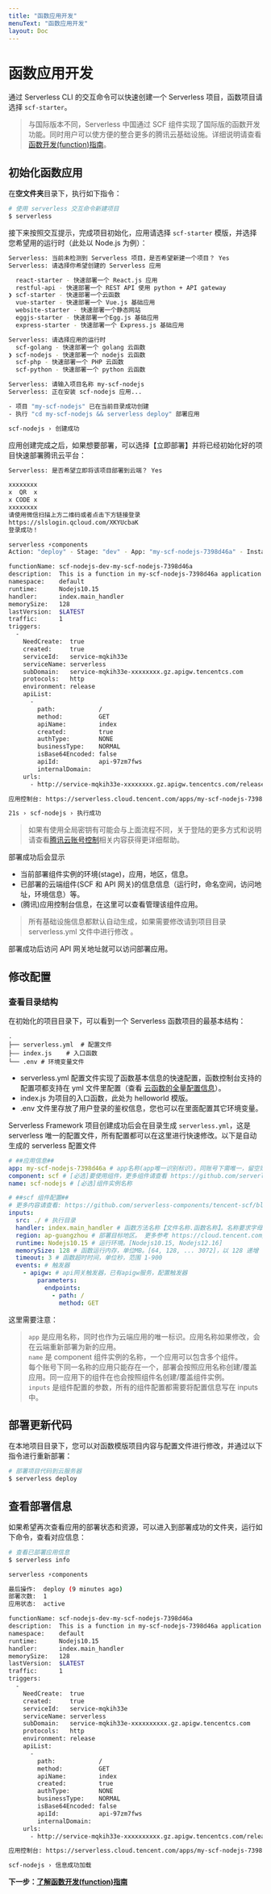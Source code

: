 ```yaml
---
title: "函数应用开发"
menuText: "函数应用开发"
layout: Doc
---
```


# 函数应用开发
通过 Serverless CLI 的交互命令可以快速创建一个 Serverless 项目，函数项目请选择 `scf-starter`。

> 与国际版本不同，Serverless 中国通过 SCF 组件实现了国际版的函数开发功能。同时用户可以使方便的整合更多的腾讯云基础设施。详细说明请查看[函数开发(function)指南](../function/README.md)。

## 初始化函数应用

在**空文件夹**目录下，执行如下指令：

```sh
# 使用 serverless 交互命令新建项目
$ serverless
```

接下来按照交互提示，完成项目初始化，应用请选择 `scf-starter` 模版，并选择您希望用的运行时（此处以 Node.js 为例）：

```sh
Serverless: 当前未检测到 Serverless 项目，是否希望新建一个项目？ Yes
Serverless: 请选择你希望创建的 Serverless 应用 

  react-starter - 快速部署一个 React.js 应用 
  restful-api - 快速部署一个 REST API 使用 python + API gateway 
❯ scf-starter - 快速部署一个云函数 
  vue-starter - 快速部署一个 Vue.js 基础应用 
  website-starter - 快速部署一个静态网站 
  eggjs-starter - 快速部署一个Egg.js 基础应用 
  express-starter - 快速部署一个 Express.js 基础应用 

Serverless: 请选择应用的运行时 
  scf-golang - 快速部署一个 golang 云函数 
❯ scf-nodejs - 快速部署一个 nodejs 云函数 
  scf-php - 快速部署一个 PHP 云函数 
  scf-python - 快速部署一个 python 云函数 

Serverless: 请输入项目名称 my-scf-nodejs
Serverless: 正在安装 scf-nodejs 应用...

- 项目 "my-scf-nodejs" 已在当前目录成功创建
- 执行 "cd my-scf-nodejs && serverless deploy" 部署应用

scf-nodejs › 创建成功
```

应用创建完成之后，如果想要部署，可以选择【立即部署】并将已经初始化好的项目快速部署腾讯云平台：

```sh
Serverless: 是否希望立即将该项目部署到云端？ Yes

xxxxxxxx
x  QR  x
x CODE x
xxxxxxxx
请使用微信扫描上方二维码或者点击下方链接登录
https://slslogin.qcloud.com/XKYUcbaK
登录成功！

serverless ⚡components
Action: "deploy" - Stage: "dev" - App: "my-scf-nodejs-7398d46a" - Instance: "scf-nodejs"

functionName: scf-nodejs-dev-my-scf-nodejs-7398d46a
description:  This is a function in my-scf-nodejs-7398d46a application
namespace:    default
runtime:      Nodejs10.15
handler:      index.main_handler
memorySize:   128
lastVersion:  $LATEST
traffic:      1
triggers: 
  - 
    NeedCreate:  true
    created:     true
    serviceId:   service-mqkih33e
    serviceName: serverless
    subDomain:   service-mqkih33e-xxxxxxxx.gz.apigw.tencentcs.com
    protocols:   http
    environment: release
    apiList: 
      - 
        path:            /
        method:          GET
        apiName:         index
        created:         true
        authType:        NONE
        businessType:    NORMAL
        isBase64Encoded: false
        apiId:           api-97zm7fws
        internalDomain:  
    urls: 
      - http://service-mqkih33e-xxxxxxxx.gz.apigw.tencentcs.com/release/

应用控制台: https://serverless.cloud.tencent.com/apps/my-scf-nodejs-7398d46a/scf-nodejs/dev

21s › scf-nodejs › 执行成功
```

> 如果有使用全局密钥有可能会与上面流程不同，关于登陆的更多方式和说明请查看[腾讯云账号控制](../basic/tencent-account.md)相关内容获得更详细帮助。

部署成功后会显示

- 当前部署组件实例的环境(stage)，应用，地区，信息。
- 已部署的云端组件(SCF 和 API 网关)的信息信息（运行时，命名空间，访问地址，环境信息）等。
- (腾讯)应用控制台信息，在这里可以查看管理该组件应用。

> 所有基础设施信息都默认自动生成，如果需要修改请到项目目录 serverless.yml 文件中进行修改 。

部署成功后访问 API 网关地址就可以访问部署应用。

## 修改配置

### 查看目录结构

在初始化的项目目录下，可以看到一个 Serverless 函数项目的最基本结构：

```
.
├── serverless.yml  # 配置文件
├—— index.js    # 入口函数
└── .env # 环境变量文件
```

- serverless.yml 配置文件实现了函数基本信息的快速配置，函数控制台支持的配置项都支持在 yml 文件里配置（查看 [云函数的全量配置信息](https://github.com/serverless-components/tencent-scf/blob/master/docs/configure.md)）。
- index.js 为项目的入口函数，此处为 helloworld 模版。
- .env 文件里存放了用户登录的鉴权信息，您也可以在里面配置其它环境变量。

Serverless Framework 项目创建成功后会在目录生成 `serverless.yml`，这是 serverless 唯一的配置文件，所有配置都可以在这里进行快速修改。以下是自动生成的 serverless 配置文件

```yml
# ##应用信息##
app: my-scf-nodejs-7398d46a # app名称(app唯一识别标识)。同账号下需唯一，留空则继承组件实例名称
component: scf # [必选]要使用组件，更多组件请查看 https://github.com/serverless-components
name: scf-nodejs # [必选]组件实例名称

# ##scf 组件配置##
# 更多内容请查看: https://github.com/serverless-components/tencent-scf/blob/master/docs/configure.md
inputs:
  src: ./ # 执行目录
  handler: index.main_handler # 函数方法名称【文件名称.函数名称】。名称要求字母开始和结尾，允许使用数字、下划线(_)和连接符(-)，2-60 个字符。
  region: ap-guangzhou # 部署目标地区。 更多参考 https://cloud.tencent.com/document/api/583/17238#.E5.9C.B0.E5.9F.9F.E5.88.97.E8.A1.A8
  runtime: Nodejs10.15 # 运行环境。[Nodejs10.15, Nodejs12.16]
  memorySize: 128 # 函数运行内存，单位MB。[64, 128, ... 3072]，以 128 递增
  timeout: 3 # 函数超时时间，单位秒，范围 1-900
  events: # 触发器
    - apigw: # api网关触发器，已有apigw服务，配置触发器
        parameters:
          endpoints:
            - path: /
              method: GET
```

这里需要注意：

> `app` 是应用名称，同时也作为云端应用的唯一标识。应用名称如果修改，会在云端重新部署为新的应用。  
> `name` 是 component 组件实例的名称，一个应用可以包含多个组件。  
> 每个账号下同一名称的应用只能存在一个，部署会按照应用名称创建/覆盖应用。同一应用下的组件在也会按照组件名创建/覆盖组件实例。  
> `inputs` 是组件配置的参数，所有的组件配置都需要将配置信息写在 inputs 中。

## 部署更新代码

在本地项目目录下，您可以对函数模版项目内容与配置文件进行修改，并通过以下指令进行重新部署：

```sh
# 部署项目代码到云服务器
$ serverless deploy
```

## 查看部署信息

如果希望再次查看应用的部署状态和资源，可以进入到部署成功的文件夹，运行如下命令，查看对应信息：

```sh
# 查看已部署应用信息
$ serverless info

serverless ⚡components

最后操作:  deploy (9 minutes ago)
部署次数:  1
应用状态:  active

functionName: scf-nodejs-dev-my-scf-nodejs-7398d46a
description:  This is a function in my-scf-nodejs-7398d46a application
namespace:    default
runtime:      Nodejs10.15
handler:      index.main_handler
memorySize:   128
lastVersion:  $LATEST
traffic:      1
triggers: 
  - 
    NeedCreate:  true
    created:     true
    serviceId:   service-mqkih33e
    serviceName: serverless
    subDomain:   service-mqkih33e-xxxxxxxxxx.gz.apigw.tencentcs.com
    protocols:   http
    environment: release
    apiList: 
      - 
        path:            /
        method:          GET
        apiName:         index
        created:         true
        authType:        NONE
        businessType:    NORMAL
        isBase64Encoded: false
        apiId:           api-97zm7fws
        internalDomain:  
    urls: 
      - http://service-mqkih33e-xxxxxxxxxx.gz.apigw.tencentcs.com/release/

应用控制台: https://serverless.cloud.tencent.com/apps/my-scf-nodejs-7398d46a/scf-nodejs/dev

scf-nodejs › 信息成功加载
```

**下一步：[了解函数开发(function)指南](../functions/README)**